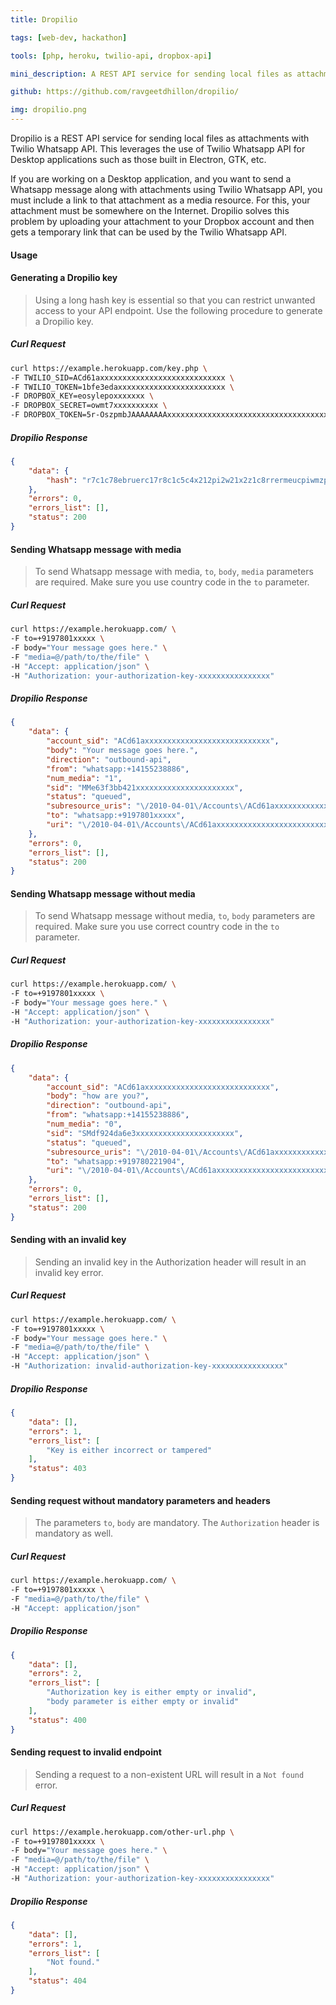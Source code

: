 ```yaml
---
title: Dropilio

tags: [web-dev, hackathon]

tools: [php, heroku, twilio-api, dropbox-api]

mini_description: A REST API service for sending local files as attachments with Twilio Whatsapp API.

github: https://github.com/ravgeetdhillon/dropilio/

img: dropilio.png
---
```


Dropilio is a REST API service for sending local files as attachments with Twilio Whatsapp API. This leverages the use of Twilio Whatsapp API for Desktop applications such as those built in Electron, GTK, etc.

If you are working on a Desktop application, and you want to send a Whatsapp message along with attachments using Twilio Whatsapp API, you must include a link to that attachment as a media resource. For this, your attachment must be somewhere on the Internet. Dropilio solves this problem by uploading your attachment to your Dropbox account and then gets a temporary link that can be used by the Twilio Whatsapp API.

#### Usage

#### Generating a Dropilio key

> Using a long hash key is essential so that you can restrict unwanted access to your API endpoint. Use the following procedure to generate a Dropilio key.

##### Curl Request

```bash
curl https://example.herokuapp.com/key.php \
-F TWILIO_SID=ACd61axxxxxxxxxxxxxxxxxxxxxxxxxxxx \
-F TWILIO_TOKEN=1bfe3edaxxxxxxxxxxxxxxxxxxxxxxxx \
-F DROPBOX_KEY=eosylepoxxxxxxx \
-F DROPBOX_SECRET=owmt7xxxxxxxxxx \
-F DROPBOX_TOKEN=5r-OszpmbJAAAAAAAAxxxxxxxxxxxxxxxxxxxxxxxxxxxxxxxxxxxxxxxxxxxxxx
```

##### Dropilio Response

```json
{
    "data": {
        "hash": "r7c1c78ebruerc17r8c1c5c4x212pi2w21x2z1c8rrermeucpiwmzputz4zyewe7ekne83367323ccuewewng1084dncy484nknccnkxe9eulaqppqpqnbchciuirrer"
    },
    "errors": 0,
    "errors_list": [],
    "status": 200
}
```

#### Sending Whatsapp message with media

> To send Whatsapp message with media, `to`, `body`, `media` parameters are required. Make sure you use country code in the `to` parameter.

##### Curl Request

```bash
curl https://example.herokuapp.com/ \
-F to=+9197801xxxxx \
-F body="Your message goes here." \
-F "media=@/path/to/the/file" \
-H "Accept: application/json" \
-H "Authorization: your-authorization-key-xxxxxxxxxxxxxxxx"
```

##### Dropilio Response

```json
{
    "data": {
        "account_sid": "ACd61axxxxxxxxxxxxxxxxxxxxxxxxxxxx",
        "body": "Your message goes here.",
        "direction": "outbound-api",
        "from": "whatsapp:+14155238886",
        "num_media": "1",
        "sid": "MMe63f3bb421xxxxxxxxxxxxxxxxxxxxxx",
        "status": "queued",
        "subresource_uris": "\/2010-04-01\/Accounts\/ACd61axxxxxxxxxxxxxxxxxxxxxxxxxxxx\/Messages\/MMe63f3bb421xxxxxxxxxxxxxxxxxxxxxx\/Media.json",
        "to": "whatsapp:+9197801xxxxx",
        "uri": "\/2010-04-01\/Accounts\/ACd61axxxxxxxxxxxxxxxxxxxxxxxxxxxx\/Messages\/MMe63f3bb421xxxxxxxxxxxxxxxxxxxxxx.json"
    },
    "errors": 0,
    "errors_list": [],
    "status": 200
}
```

#### Sending Whatsapp message without media

> To send Whatsapp message without media, `to`, `body` parameters are required. Make sure you use correct country code in the `to` parameter.

##### Curl Request

```bash
curl https://example.herokuapp.com/ \
-F to=+9197801xxxxx \
-F body="Your message goes here." \
-H "Accept: application/json" \
-H "Authorization: your-authorization-key-xxxxxxxxxxxxxxxx"
```

##### Dropilio Response

```json
{
    "data": {
        "account_sid": "ACd61axxxxxxxxxxxxxxxxxxxxxxxxxxxx",
        "body": "how are you?",
        "direction": "outbound-api",
        "from": "whatsapp:+14155238886",
        "num_media": "0",
        "sid": "SMdf924da6e3xxxxxxxxxxxxxxxxxxxxxx",
        "status": "queued",
        "subresource_uris": "\/2010-04-01\/Accounts\/ACd61axxxxxxxxxxxxxxxxxxxxxxxxxxxx\/Messages\/SMdf924da6e3xxxxxxxxxxxxxxxxxxxxxx\/Media.json",
        "to": "whatsapp:+919780221904",
        "uri": "\/2010-04-01\/Accounts\/ACd61axxxxxxxxxxxxxxxxxxxxxxxxxxxx\/Messages\/SMdf924da6e3xxxxxxxxxxxxxxxxxxxxxx.json"
    },
    "errors": 0,
    "errors_list": [],
    "status": 200
}
```

#### Sending with an invalid key

> Sending an invalid key in the Authorization header will result in an invalid key error.

##### Curl Request

```bash
curl https://example.herokuapp.com/ \
-F to=+9197801xxxxx \
-F body="Your message goes here." \
-F "media=@/path/to/the/file" \
-H "Accept: application/json" \
-H "Authorization: invalid-authorization-key-xxxxxxxxxxxxxxxx"
```

##### Dropilio Response

```json
{
    "data": [],
    "errors": 1,
    "errors_list": [
        "Key is either incorrect or tampered"
    ],
    "status": 403
}
```

#### Sending request without mandatory parameters and headers

> The parameters `to`, `body` are mandatory. The `Authorization` header is mandatory as well.

##### Curl Request

```bash
curl https://example.herokuapp.com/ \
-F to=+9197801xxxxx \
-F "media=@/path/to/the/file" \
-H "Accept: application/json"
```

##### Dropilio Response

```json
{
    "data": [],
    "errors": 2,
    "errors_list": [
        "Authorization key is either empty or invalid",
        "body parameter is either empty or invalid"
    ],
    "status": 400
}
```

#### Sending request to invalid endpoint

> Sending a request to a non-existent URL will result in a `Not found` error.

##### Curl Request

```bash
curl https://example.herokuapp.com/other-url.php \
-F to=+9197801xxxxx \
-F body="Your message goes here." \
-F "media=@/path/to/the/file" \
-H "Accept: application/json" \
-H "Authorization: your-authorization-key-xxxxxxxxxxxxxxxx"
```

##### Dropilio Response

```json
{
    "data": [],
    "errors": 1,
    "errors_list": [
        "Not found."
    ],
    "status": 404
}
```